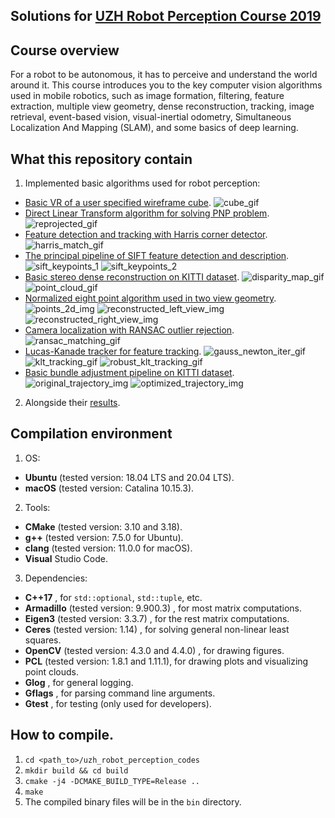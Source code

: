 Solutions for [UZH Robot Perception Course 2019](http://rpg.ifi.uzh.ch/teaching.html)
---

## Course overview
For a robot to be autonomous, it has to perceive and understand the world around it. This course introduces you to the key computer vision algorithms used in mobile robotics, such as image formation, filtering, feature extraction, multiple view geometry, dense reconstruction, tracking, image retrieval, event-based vision, visual-inertial odometry, Simultaneous Localization And Mapping (SLAM), and some basics of deep learning.

## What this repository contain
1. Implemented basic algorithms used for robot perception:
  - [Basic VR of a user specified wireframe cube](/src/01_ar_wireframe_cube). 
  ![cube_gif](cube_gif)
  - [Direct Linear Transform algorithm for solving PNP problem](/src/02_pnp_dlt). 
  ![reprojected_gif](reprojected_gif)
  - [Feature detection and tracking with Harris corner detector](/src/03_harris_detection_and_tracking). 
  ![harris_match_gif](harrsi_match.gif)
  - [The principal pipeline of SIFT feature detection and description](src/04_sift).
  ![sift_keypoints_1](sift_keypoints_1) ![sift_keypoints_2](sift_keypoints_2)
  - [Basic stereo dense reconstruction on KITTI dataset](src/05_stereo_dense_reconstruction).
  ![disparity_map_gif](disparity_map_gif) ![point_cloud_gif](point_cloud_gif)
  - [Normalized eight point algorithm used in two view geometry](src/06_two_view_geometry). 
  ![points_2d_img](points_2d) ![reconstructed_left_view_img](reconstructed_left_view) ![reconstructed_right_view_img](reconstructed_right_view)
  - [Camera localization with RANSAC outlier rejection](src/07_ransac_localization).
  ![ransac_matching_gif](ransac_matching_gif)
  - [Lucas-Kanade tracker for feature tracking](src/08_lucas_kanade_tracker).
  ![gauss_newton_iter_gif](gauss_newton_iter_gif) ![klt_tracking_gif](klt_tracking_gif) ![robust_klt_tracking_gif](robust_klt_tracking_git)
  - [Basic bundle adjustment pipeline on KITTI dataset](src/09_bundle_adjustment).
  ![original_trajectory_img](original_trajectory) ![optimized_trajectory_img](optimized_trajectory)
2. Alongside their [results](./results).

## Compilation environment
1. OS: 
  - **Ubuntu** (tested version: 18.04 LTS and 20.04 LTS).
  - **macOS**  (tested version: Catalina 10.15.3).
2. Tools: 
  - **CMake** (tested version: 3.10 and 3.18).
  - **g++**   (tested version: 7.5.0 for Ubuntu).
  - **clang** (tested version: 11.0.0 for macOS).
  - **Visual** Studio Code.
3. Dependencies:
  - **C++17**                                       , for `std::optional`, `std::tuple`, etc.
  - **Armadillo** (tested version: 9.900.3)         , for most matrix computations.
  - **Eigen3**    (tested version: 3.3.7)           , for the rest matrix computations.
  - **Ceres**     (tested version: 1.14)            , for solving general non-linear least squares.
  - **OpenCV**    (tested version: 4.3.0 and 4.4.0) , for drawing figures.
  - **PCL**       (tested version: 1.8.1 and 1.11.1), for drawing plots and visualizing point clouds.
  - **Glog**                                        , for general logging.
  - **Gflags**                                      , for parsing command line arguments.
  - **Gtest**                                       , for testing (only used for developers).

## How to compile.
1. `cd <path_to>/uzh_robot_perception_codes`
2. `mkdir build && cd build` 
3. `cmake -j4 -DCMAKE_BUILD_TYPE=Release ..` 
4. `make`
5. The compiled binary files will be in the `bin` directory.


[cube_gif]: https://github.com/niebayes/uzh_robot_perception_codes/blob/master/results/01_ar_wireframe_cube/cube.gif
[reprojected_gif]:https://github.com/niebayes/uzh_robot_perception_codes/blob/master/results/02_pnp_dlt/reprojected.gif
[harrsi_match.gif]:https://github.com/niebayes/uzh_robot_perception_codes/blob/master/results/03_harris_detection_and_tracking/match.gif
[sift_keypoints_1]:https://github.com/niebayes/uzh_robot_perception_codes/blob/master/results/04_sift/sift_left.png
[sift_keypoints_2]:https://github.com/niebayes/uzh_robot_perception_codes/blob/master/results/04_sift/sift_right.png
[disparity_map_gif]:https://github.com/niebayes/uzh_robot_perception_codes/blob/master/results/05_stereo_dense_reconstruction/disp_map.gif
[point_cloud_gif]:https://github.com/niebayes/uzh_robot_perception_codes/blob/master/results/05_stereo_dense_reconstruction/point_cloud.gif
[points_2d]:https://github.com/niebayes/uzh_robot_perception_codes/blob/master/results/06_two_view_geometry/points_2d.png
[reconstructed_left_view]:https://github.com/niebayes/uzh_robot_perception_codes/blob/master/results/06_two_view_geometry/left_side_view_1.png
[reconstructed_front_view]:https://github.com/niebayes/uzh_robot_perception_codes/blob/master/results/06_two_view_geometry/front_view.png
[ransac_matching_gif]:https://github.com/niebayes/uzh_robot_perception_codes/blob/master/results/07_ransac_localization/ransac.gif
[gauss_newton_iter_gif]:https://github.com/niebayes/uzh_robot_perception_codes/blob/master/results/08_lucas_kanade_tracker/gauss_newton_iter.gif
[klt_tracking_gif]:https://github.com/niebayes/uzh_robot_perception_codes/blob/master/results/08_lucas_kanade_tracker/klt.gif
[robust_klt_tracking_git]:https://github.com/niebayes/uzh_robot_perception_codes/blob/master/results/08_lucas_kanade_tracker/robust_klt.gif
[original_trajectory]:https://github.com/niebayes/uzh_robot_perception_codes/blob/master/results/09_bundle_adjustment/original_trajectory.png
[optimized_trajectory]:https://github.com/niebayes/uzh_robot_perception_codes/blob/master/results/09_bundle_adjustment/optimized_trajectory.png

